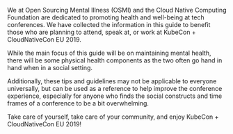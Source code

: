 We at Open Sourcing Mental Illness (OSMI) and the Cloud Native Computing Foundation are dedicated to promoting health and well-being at tech conferences. We have collected the information in this guide to benefit those who are planning to attend, speak at, or work at KubeCon + CloudNativeCon EU 2019.

While the main focus of this guide will be on maintaining mental health, there will be some physical health components as the two often go hand in hand when in a social setting.

Additionally, these tips and guidelines may not be applicable to everyone universally, but can be used as a reference to help improve the conference experience, especially for anyone who finds the social constructs and time frames of a conference to be a bit overwhelming.

Take care of yourself, take care of your community, and enjoy KubeCon + CloudNativeCon EU 2019!
